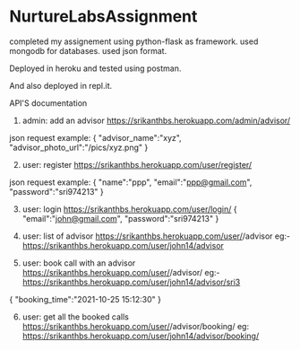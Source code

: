 # NurtureLabsAssignment

completed my assignement using python-flask as framework.
used mongodb for databases.
used json format.

Deployed in heroku and tested using postman.

And also deployed in repl.it.

API'S documentation

1. admin: add an advisor
https://srikanthbs.herokuapp.com/admin/advisor/

json request example: 
{
    "advisor_name":"xyz",
    "advisor_photo_url":"/pics/xyz.png"
}

2. user: register
https://srikanthbs.herokuapp.com/user/register/

json request example:
{
    "name":"ppp",
    "email":"ppp@gmail.com",
    "password":"sri974213"
}

3. user: login
https://srikanthbs.herokuapp.com/user/login/
{
    "email":"john@gmail.com",
    "password":"sri974213"
}

4. user: list of advisor
https://srikanthbs.herokuapp.com/user/<userid>/advisor
eg:-
https://srikanthbs.herokuapp.com/user/john14/advisor

    
5. user: book call with an advisor
https://srikanthbs.herokuapp.com/user/<userid>/advisor/<advisorid>
eg:-
https://srikanthbs.herokuapp.com/user/john14/advisor/sri3   

{
    "booking_time":"2021-10-25 15:12:30"
}

6. user: get all the booked calls
https://srikanthbs.herokuapp.com/user/<userid>/advisor/booking/
eg:
https://srikanthbs.herokuapp.com/user/john14/advisor/booking/
